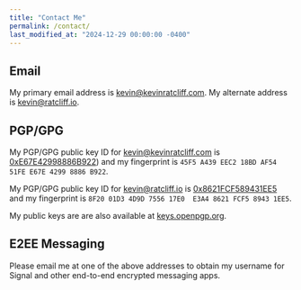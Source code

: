 ```yaml
---
title: "Contact Me"
permalink: /contact/
last_modified_at: "2024-12-29 00:00:00 -0400"
---
```

## Email

My primary email address is [kevin@kevinratcliff.com](mailto:kevin@kevinratcliff.com). My alternate address is [kevin@ratcliff.io](mailto:kevin@ratcliff.io).

## PGP/GPG

My PGP/GPG public key ID for [kevin@kevinratcliff.com](mailto:kevin@kevinratcliff.com) is [0xE67E42998886B922](/assets/downloads/publickey.kevin@kevinratcliff.com-45f5a439eec218bdaf5451fee67e42998886b922.asc)) and my fingerprint is `45F5 A439 EEC2 18BD AF54  51FE E67E 4299 8886 B922`.

My PGP/GPG public key ID for [kevin@ratcliff.io](mailto:kevin@ratcliff.io) is [0x8621FCF589431EE5](/assets/downloads/publickey.kevin@ratcliff.io-8f2001d34d9d755617e0e3a48621fcf589431ee5.asc) and my fingerprint is `8F20 01D3 4D9D 7556 17E0  E3A4 8621 FCF5 8943 1EE5`.

My public keys are are also available at [keys.openpgp.org](https://keys.openpgp.org/).

## E2EE Messaging

Please email me at one of the above addresses to obtain my username for Signal and other end-to-end encrypted messaging apps.